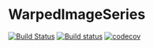 # WarpedImageSeries

[![Build Status](https://travis-ci.com/HolyLab/WarpedImageSeries.jl.svg?branch=master)](https://travis-ci.com/HolyLab/WarpedImageSeries.jl)
[![Build status](https://ci.appveyor.com/api/projects/status/ky6wn0yuqsc0km3w/branch/master?svg=true)](https://ci.appveyor.com/project/Cody-G/warpedimageseries-jl/branch/master)
[![codecov](https://codecov.io/gh/HolyLab/WarpedImageSeries.jl/branch/master/graph/badge.svg)](https://codecov.io/gh/HolyLab/WarpedImageSeries.jl)
